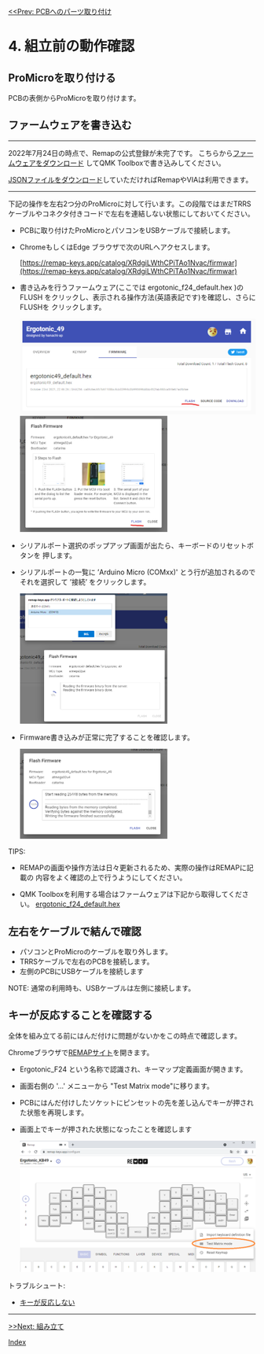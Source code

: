 [<<Prev: PCBへのパーツ取り付け](03_soldering_pcb.md)  

# 4. 組立前の動作確認

## ProMicroを取り付ける

PCBの表側からProMicroを取り付けます。


## ファームウェアを書き込む
----
2022年7月24日の時点で、Remapの公式登録が未完了です。
こちらから[ファームウェアをダウンロード](../firmware/binary/hanachi_ap_ergotonic_f24_default.hex)
してQMK Toolboxで書き込みしてください。

[JSONファイルをダウンロード](../via/ergotonic_f24_via.json)していただければRemapやVIAは利用できます。

----

下記の操作を左右2つ分のProMicroに対して行います。この段階ではまだTRRSケーブルやコネクタ付きコードで左右を連結しない状態にしておいてください。

- PCBに取り付けたProMicroとパソコンをUSBケーブルで接続します。

- ChromeもしくはEdge ブラウザで次のURLへアクセスします。

   [https://remap-keys.app/catalog/XRdgiLWthCPiTAo1Nvac/firmwar](https://remap-keys.app/catalog/XRdgiLWthCPiTAo1Nvac/firmwar)

-  書き込みを行うファームウェア(ここでは ergotonic_f24_default.hex )の FLUSH 
   をクリックし、表示される操作方法(英語表記です)を確認し、さらにFLUSHを
   クリックします。
  
   <img src="img/remap_flush1.png" alt="img" title="Ergotonic49の画像ですいません" width=500>

   <img src="img/remap_flush2.png" alt="img" title="img/remap_flush2.png" width=300>

- シリアルポート選択のポップアップ画面が出たら、キーボードのリセットボタンを
  押します。

- シリアルポートの一覧に ’Arduino Micro (COMxx)' とう行が追加されるので
  それを選択して ’接続’ をクリックします。
   
   <img src="img/remap_flush3.png" alt="img" title="img/remap_flush3.png" width=300>

- Firmware書き込みが正常に完了することを確認します。

   <img src="img/remap_flush4.png" alt="img" title="Ergotonic49の画像ですいません" width=300>

TIPS:

- REMAPの画面や操作方法は日々更新されるため、実際の操作はREMAPに記載の
内容をよく確認の上で行うようにしてください。

- QMK Toolboxを利用する場合はファームウェアは下記から取得してください。
   [ergotonic_f24_default.hex](lib/ergotonic_f24_default.hex)  


## 左右をケーブルで結んで確認

- パソコンとProMicroのケーブルを取り外します。
- TRRSケーブルで左右のPCBを接続します。
- 左側のPCBにUSBケーブルを接続します


NOTE:
 通常の利用時も、USBケーブルは左側に接続します。


## キーが反応することを確認する

全体を組み立てる前にはんだ付けに問題がないかをこの時点で確認します。

Chromeブラウザで[REMAPサイト](https://remap-keys.app/configure)を開きます。

- Ergotonic_F24 という名称で認識され、キーマップ定義画面が開きます。
- 画面右側の  '...' メニューから "Test Matrix mode"に移ります。
- PCBにはんだ付けしたソケットにピンセットの先を差し込んでキーが押された状態を再現します。
- 画面上でキーが押された状態になったことを確認します

  <img src="img/remap.png" alt="img" title="Ergotonic49の画像ですいません" width=500>

トラブルシュート:
  - [キーが反応しない](07_troubleshoot.md)


----
 [>>Next: 組み立て](05_assembly.md)

[Index](index.md)
